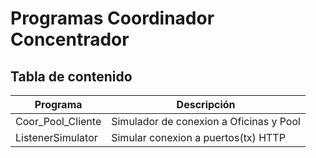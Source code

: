 # Programas Coordinador Concentrador
## Tabla de contenido
| Programa  | Descripción |
| ------------- | ------------- |
| Coor_Pool_Cliente  | Simulador de conexion a Oficinas y Pool  |
| ListenerSimulator  | Simular conexion a puertos(tx) HTTP  |